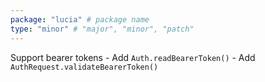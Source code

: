 ```yaml
---
package: "lucia" # package name
type: "minor" # "major", "minor", "patch"
---
```


Support bearer tokens
    - Add `Auth.readBearerToken()`
    - Add `AuthRequest.validateBearerToken()`